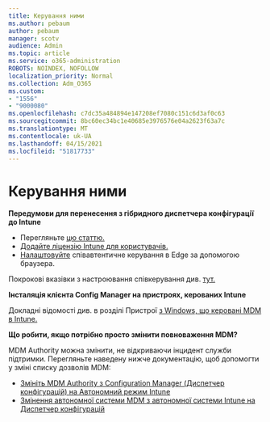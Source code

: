 ```yaml
---
title: Керування ними
ms.author: pebaum
author: pebaum
manager: scotv
audience: Admin
ms.topic: article
ms.service: o365-administration
ROBOTS: NOINDEX, NOFOLLOW
localization_priority: Normal
ms.collection: Adm_O365
ms.custom:
- "1556"
- "9000080"
ms.openlocfilehash: c7dc35a484894e147208ef7080c151c6d3af0c63
ms.sourcegitcommit: 8bc60ec34bc1e40685e3976576e04a2623f63a7c
ms.translationtype: MT
ms.contentlocale: uk-UA
ms.lasthandoff: 04/15/2021
ms.locfileid: "51817733"
---
```

# <a name="co-management"></a>Керування ними

**Передумови для перенесення з гібридного диспетчера конфігурації до Intune**

- Перегляньте [цю статтю.](https://docs.microsoft.com/mem/configmgr/mdm/understand/what-happened-to-hybrid)
- [Додайте ліцензію Intune для користувачів.](https://docs.microsoft.com/mem/intune/fundamentals/licenses-assign)
- [Налаштовуйте](https://www.microsoft.com/edge) співавтентичне керування в Edge за допомогою браузера.

Покрокові вказівки з настроювання співкерування див. [тут.](https://admin.microsoft.com/AdminPortal/Home?#/modernonboarding/comanagesetupguide)

**Інсталяція клієнта Config Manager на пристроях, керованих Intune**

Докладні відомості див. в розділі Пристрої [з Windows, що керовані MDM в Intune.](https://docs.microsoft.com/mem/configmgr/core/clients/deploy/deploy-clients-to-windows-computers#bkmk_mdm)

**Що робити, якщо потрібно просто змінити повноваження MDM?**

MDM Authority можна змінити, не відкриваючи інцидент служби підтримки. Перегляньте наведену нижче документацію, щоб допомогти у зміні списку дозволів MDM:

- [Змініть MDM Authority з Configuration Manager (Диспетчер конфігурацій) на Автономний режим Intune](https://docs.microsoft.com/mem/configmgr/mdm/understand/what-happened-to-hybrid)
- [Змінення автономної системи MDM з автономної системи Intune на Диспетчер конфігурацій](https://docs.microsoft.com/mem/configmgr/mdm/understand/what-happened-to-hybrid)
